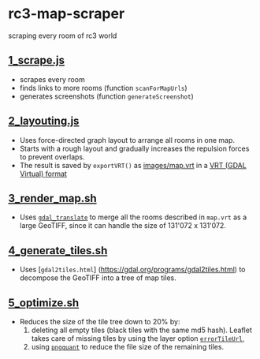 # rc3-map-scraper

scraping every room of rc3 world


## [1_scrape.js](https://github.com/MichaelKreil/rc3-21-map-scraper/blob/main/1_scrape.js)

- scrapes every room
- finds links to more rooms (function `scanForMapUrls`)
- generates screenshots (function `generateScreenshot`)

## [2_layouting.js](https://github.com/MichaelKreil/rc3-21-map-scraper/blob/main/2_layouting.js)

- Uses force-directed graph layout to arrange all rooms in one map.
- Starts with a rough layout and gradually increases the repulsion forces to prevent overlaps.
- The result is saved by `exportVRT()` as [images/map.vrt](https://github.com/MichaelKreil/rc3-21-map-scraper/blob/main/images/map.vrt) in a [VRT (GDAL Virtual) format](https://gdal.org/drivers/raster/vrt.html)

## [3_render_map.sh](https://github.com/MichaelKreil/rc3-21-map-scraper/blob/main/3_render_map.sh)

- Uses [`gdal_translate`](https://gdal.org/programs/gdal_translate.html) to merge all the rooms described in `map.vrt` as a large GeoTIFF, since it can handle the size of 131'072 x 131'072.

## [4_generate_tiles.sh](https://github.com/MichaelKreil/rc3-21-map-scraper/blob/main/4_generate_tiles.sh)

- Uses [`gdal2tiles.html`] (https://gdal.org/programs/gdal2tiles.html) to decompose the GeoTIFF into a tree of map tiles.

## [5_optimize.sh](https://github.com/MichaelKreil/rc3-21-map-scraper/blob/main/5_optimize.sh)

- Reduces the size of the tile tree down to 20% by:
	1. deleting all empty tiles (black tiles with the same md5 hash). Leaflet takes care of missing tiles by using the layer option [`errorTileUrl`](https://leafletjs.com/reference.html#tilelayer-errortileurl),
	2. using [`pngquant`](https://pngquant.org) to reduce the file size of the remaining tiles.
